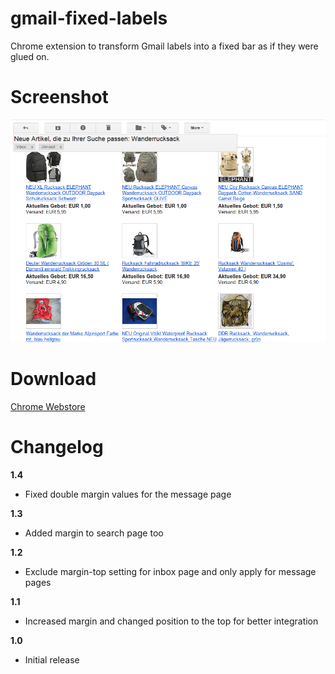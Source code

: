 gmail-fixed-labels
==================

Chrome extension to transform Gmail labels into a fixed bar as if they were glued on.

# Screenshot 
![](images/screenshot-fixed-labels.png)

# Download

[Chrome Webstore](https://chrome.google.com/webstore/detail/oaiihlknofchdhnonldnhcejeleciooh)

# Changelog

**1.4**

- Fixed double margin values for the message page

**1.3**

- Added margin to search page too

**1.2**

- Exclude margin-top setting for inbox page and only apply for message pages

**1.1**

- Increased margin and changed position to the top for better integration

**1.0**

- Initial release
